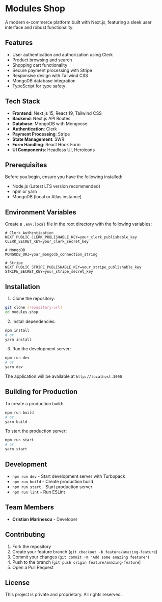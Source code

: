 # Modules Shop

A modern e-commerce platform built with Next.js, featuring a sleek user interface and robust functionality.

## Features

- User authentication and authorization using Clerk
- Product browsing and search
- Shopping cart functionality
- Secure payment processing with Stripe
- Responsive design with Tailwind CSS
- MongoDB database integration
- TypeScript for type safety

## Tech Stack

- **Frontend**: Next.js 15, React 19, Tailwind CSS
- **Backend**: Next.js API Routes
- **Database**: MongoDB with Mongoose
- **Authentication**: Clerk
- **Payment Processing**: Stripe
- **State Management**: SWR
- **Form Handling**: React Hook Form
- **UI Components**: Headless UI, Heroicons

## Prerequisites

Before you begin, ensure you have the following installed:
- Node.js (Latest LTS version recommended)
- npm or yarn
- MongoDB (local or Atlas instance)

## Environment Variables

Create a `.env.local` file in the root directory with the following variables:

```env
# Clerk Authentication
NEXT_PUBLIC_CLERK_PUBLISHABLE_KEY=your_clerk_publishable_key
CLERK_SECRET_KEY=your_clerk_secret_key

# MongoDB
MONGODB_URI=your_mongodb_connection_string

# Stripe
NEXT_PUBLIC_STRIPE_PUBLISHABLE_KEY=your_stripe_publishable_key
STRIPE_SECRET_KEY=your_stripe_secret_key
```

## Installation

1. Clone the repository:
```bash
git clone [repository-url]
cd modules.shop
```

2. Install dependencies:
```bash
npm install
# or
yarn install
```

3. Run the development server:
```bash
npm run dev
# or
yarn dev
```

The application will be available at `http://localhost:3000`

## Building for Production

To create a production build:

```bash
npm run build
# or
yarn build
```

To start the production server:

```bash
npm run start
# or
yarn start
```

## Development

- `npm run dev` - Start development server with Turbopack
- `npm run build` - Create production build
- `npm run start` - Start production server
- `npm run lint` - Run ESLint



## Team Members

- **Cristian Marinescu** - Developer

## Contributing

1. Fork the repository
2. Create your feature branch (`git checkout -b feature/amazing-feature`)
3. Commit your changes (`git commit -m 'Add some amazing feature'`)
4. Push to the branch (`git push origin feature/amazing-feature`)
5. Open a Pull Request

## License

This project is private and proprietary. All rights reserved.
